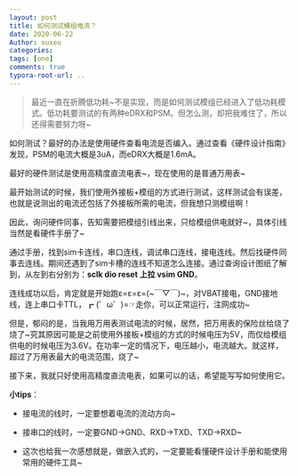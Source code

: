 ```yaml
---
layout: post
title: 如何测试模组电流？
date: 2020-06-22
Author: xuxeu
categories: 
tags: [one]
comments: true
typora-root-url: ..
---
```


> 最近一直在折腾低功耗~不是实现，而是如何测试模组已经进入了低功耗模式。低功耗要测试的有两种eDRX和PSM。但怎么测，却把我难住了，所以还得需要努力呀~

如何测试？最好的办法是使用硬件查看电流是否编入。通过查看《硬件设计指南》发现，PSM的电流大概是3uA，而eDRX大概是1.6mA。

最好的硬件测试是使用高精度直流电表~，现在使用的是普通万用表~

最开始测试的时候，我们使用外接板+模组的方式进行测试，这样测试会有误差，也就是说测出的电流还包括了外接板所需的电流，但我想只测模组啊！

因此，询问硬件同事，告知需要把模组引线出来，只给模组供电就好~，具体引线当然是看硬件手册了~

通过手册，找到sim卡连线，串口连线，调试串口连线，接电连线。然后找硬件同事去连线。期间还遇到了sim卡槽的连线不知道怎么连接。通过查询设计图纸了解到，从左到右分别为：**sclk  dio  reset  上拉  vsim  GND**。

连线成功以后，肯定就是开始跑ε=ε=ε=(~￣▽￣)~，对VBAT接电，GND接地线，连上串口卡TTL，┏ (゜ω゜)=☞走你，可以正常运行，注网成功~

但是，郁闷的是，当我用万用表测试电流的时候，居然，把万用表的保险丝给烧了烧了~究其原因可能是之前使用外接板+模组的方式的时候电压为5V，而仅给模组供电的时候电压为3.6V。在功率一定的情况下，电压越小，电流越大。就这样，超过了万用表最大的电流范围，烧了~

接下来，我就只好使用高精度直流电表，如果可以的话，希望能写写如何使用它。

**小tips**：

- 接电流的线时，一定要想着电流的流动方向~

- 接串口的线时，一定要GND->GND、RXD->TXD、TXD->RXD~
- 这次也给我一次感想就是，做嵌入式的，一定要能看懂硬件设计手册和能使用常用的硬件工具~















